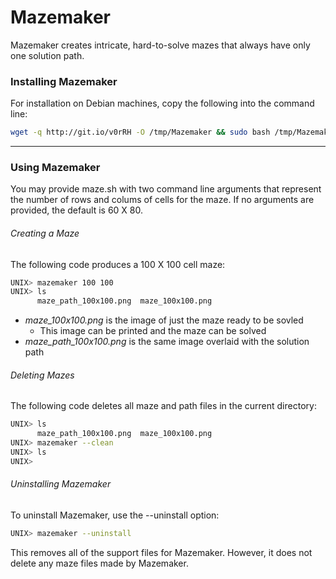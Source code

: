 # Mazemaker
Mazemaker creates intricate, hard-to-solve mazes that always have only one solution path.
### Installing Mazemaker
For installation on Debian machines, copy the following into the command line:
```bash
wget -q http://git.io/v0rRH -O /tmp/Mazemaker && sudo bash /tmp/Mazemaker
```
___
### Using Mazemaker
You may provide maze.sh with two command line arguments that represent the number of rows and colums of cells for the maze.
If no arguments are provided, the default is 60 X 80.
###### Creating a Maze
The following code produces a 100 X 100 cell maze:
```bash
UNIX> mazemaker 100 100
UNIX> ls
      maze_path_100x100.png  maze_100x100.png
```
- *maze_100x100.png* is the image of just the maze ready to be sovled
  - This image can be printed and the maze can be solved
- *maze_path_100x100.png* is the same image overlaid with the solution path

###### Deleting Mazes
The following code deletes all maze and path files in the current directory:
```bash
UNIX> ls
      maze_path_100x100.png  maze_100x100.png
UNIX> mazemaker --clean
UNIX> ls
UNIX>
```

###### Uninstalling Mazemaker
To uninstall Mazemaker, use the --uninstall option:
```bash
UNIX> mazemaker --uninstall
```
This removes all of the support files for Mazemaker. However, it does not delete any maze files made by Mazemaker.
